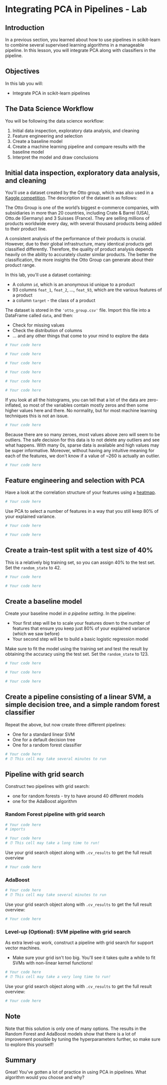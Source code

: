 # Integrating PCA in Pipelines - Lab

## Introduction

In a previous section, you learned about how to use pipelines in scikit-learn to combine several supervised learning algorithms in a manageable pipeline. In this lesson, you will integrate PCA along with classifiers in the pipeline. 

## Objectives

In this lab you will: 

- Integrate PCA in scikit-learn pipelines 

## The Data Science Workflow

You will be following the data science workflow:

1. Initial data inspection, exploratory data analysis, and cleaning
2. Feature engineering and selection
3. Create a baseline model
4. Create a machine learning pipeline and compare results with the baseline model
5. Interpret the model and draw conclusions

##  Initial data inspection, exploratory data analysis, and cleaning

You'll use a dataset created by the Otto group, which was also used in a [Kaggle competition](https://www.kaggle.com/c/otto-group-product-classification-challenge/data). The description of the dataset is as follows:

The Otto Group is one of the world’s biggest e-commerce companies, with subsidiaries in more than 20 countries, including Crate & Barrel (USA), Otto.de (Germany) and 3 Suisses (France). They are selling millions of products worldwide every day, with several thousand products being added to their product line.

A consistent analysis of the performance of their products is crucial. However, due to their global infrastructure, many identical products get classified differently. Therefore, the quality of product analysis depends heavily on the ability to accurately cluster similar products. The better the classification, the more insights the Otto Group can generate about their product range.

In this lab, you'll use a dataset containing:
- A column `id`, which is an anonymous id unique to a product
- 93 columns `feat_1`, `feat_2`, ..., `feat_93`, which are the various features of a product
- a column `target` - the class of a product



The dataset is stored in the `'otto_group.csv'` file. Import this file into a DataFrame called `data`, and then: 

- Check for missing values 
- Check the distribution of columns 
- ... and any other things that come to your mind to explore the data 


```python
# Your code here
```


```python
# Your code here
```


```python
# Your code here
```


```python
# Your code here
```


```python
# Your code here
```


```python
# Your code here
```

If you look at all the histograms, you can tell that a lot of the data are zero-inflated, so most of the variables contain mostly zeros and then some higher values here and there. No normality, but for most machine learning techniques this is not an issue. 


```python
# Your code here
```

Because there are so many zeroes, most values above zero will seem to be outliers. The safe decision for this data is to not delete any outliers and see what happens. With many 0s, sparse data is available and high values may be super informative. Moreover, without having any intuitive meaning for each of the features, we don't know if a value of ~260 is actually an outlier.


```python
# Your code here
```

## Feature engineering and selection with PCA

Have a look at the correlation structure of your features using a [heatmap](https://seaborn.pydata.org/generated/seaborn.heatmap.html).


```python
# Your code here
```

Use PCA to select a number of features in a way that you still keep 80% of your explained variance.


```python
# Your code here
```


```python
# Your code here
```

## Create a train-test split with a test size of 40%

This is a relatively big training set, so you can assign 40% to the test set. Set the `random_state` to 42. 


```python
# Your code here
```


```python
# Your code here
```

## Create a baseline model

Create your baseline model *in a pipeline setting*. In the pipeline: 

- Your first step will be to scale your features down to the number of features that ensure you keep just 80% of your explained variance (which we saw before)
- Your second step will be to build a basic logistic regression model 

Make sure to fit the model using the training set and test the result by obtaining the accuracy using the test set. Set the `random_state` to 123. 


```python
# Your code here
```


```python
# Your code here
```


```python
# Your code here
```

## Create a pipeline consisting of a linear SVM, a simple decision tree, and a simple random forest classifier

Repeat the above, but now create three different pipelines:
- One for a standard linear SVM
- One for a default decision tree
- One for a random forest classifier


```python
# Your code here
# ⏰ This cell may take several minutes to run
```

## Pipeline with grid search

Construct two pipelines with grid search:
- one for random forests - try to have around 40 different models
- one for the AdaBoost algorithm 

### Random Forest pipeline with grid search


```python
# Your code here 
# imports
```


```python
# Your code here
# ⏰ This cell may take a long time to run!

```

Use your grid search object along with `.cv_results` to get the full result overview


```python
# Your code here 
```

### AdaBoost


```python
# Your code here
# ⏰ This cell may take several minutes to run
```

Use your grid search object along with `.cv_results` to get the full result overview: 


```python
# Your code here 
```

### Level-up (Optional): SVM pipeline with grid search 

As extra level-up work, construct a pipeline with grid search for support vector machines. 
* Make sure your grid isn't too big. You'll see it takes quite a while to fit SVMs with non-linear kernel functions!


```python
# Your code here
# ⏰ This cell may take a very long time to run!
```

Use your grid search object along with `.cv_results` to get the full result overview: 


```python
# Your code here 
```

## Note

Note that this solution is only one of many options. The results in the Random Forest and AdaBoost models show that there is a lot of improvement possible by tuning the hyperparameters further, so make sure to explore this yourself!

## Summary 

Great! You've gotten a lot of practice in using PCA in pipelines. What algorithm would you choose and why?
